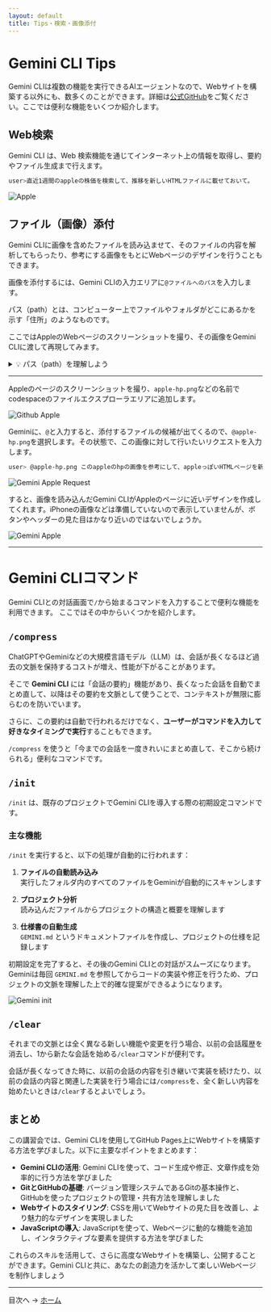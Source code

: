 ```yaml
---
layout: default
title: Tips・検索・画像添付
---
```


# Gemini CLI Tips

Gemini CLIは複数の機能を実行できるAIエージェントなので、Webサイトを構築する以外にも、数多くのことができます。詳細は[公式GitHub](https://github.com/google-gemini/gemini-cli)をご覧ください。ここでは便利な機能をいくつか紹介します。

## Web検索

Gemini CLI は、Web 検索機能を通じてインターネット上の情報を取得し、要約やファイル生成まで行えます。

```bash
user>直近1週間のappleの株価を検索して、推移を新しいHTMLファイルに載せておいて。 
```

![Apple](./images/apple.png)

## ファイル（画像）添付

Gemini CLIに画像を含めたファイルを読み込ませて、そのファイルの内容を解析してもらったり、参考にする画像をもとにWebページのデザインを行うこともできます。

画像を添付するには、Gemini CLIの入力エリアに`@ファイルへのパス`を入力します。

パス（path）とは、コンピューター上でファイルやフォルダがどこにあるかを示す「住所」のようなものです。

ここではAppleのWebページのスクリーンショットを撮り、その画像をGemini CLIに渡して再現してみます。

<details>
<summary>💡 パス（path）を理解しよう</summary>

> **パス = ファイルやフォルダまでの"道順"**
> パソコンの中で目的地を示す住所のようなものです。

- 絶対パスと相対パス

| 種類       | いつ使う？                           | 例（macOS/Linux）                                   | 例（Windows）                                         |
| -------- | ------------------------------- | ------------------------------------------------ | -------------------------------------------------- |
| **絶対パス** | ファイルの場所を"地球規模"で一意に示したいとき        | `/Users/jonah/projects/my-site/images/apple-hp.png` | `C:\\Users\\jonah\\projects\\my-site\\images\\apple-hp.png` |
| **相対パス** | 今いるフォルダ（カレントディレクトリ）からの距離で示したいとき | `./images/apple-hp.png`                             | `.\\images\\apple-hp.png`                             |

* `./` は "今いる場所"
* `../` は "ひとつ上の階層"

</details>

---

Appleのページのスクリーンショットを撮り、`apple-hp.png`などの名前でcodespaceのファイルエクスプローラエリアに追加します。

![Github Apple](./images/github-apple-hp.png)

Geminiに、`@`と入力すると、添付するファイルの候補が出てくるので、`@apple-hp.png`を選択します。その状態で、この画像に対して行いたいリクエストを入力します。

```bash
user> @apple-hp.png このappleのhpの画像を参考にして、appleっぽいHTMLページを新しく作ってください。
```

![Gemini Apple Request](./images/gemini-apple-request.png)

すると、画像を読み込んだGemini CLIがAppleのページに近いデザインを作成してくれます。iPhoneの画像などは準備していないので表示していませんが、ボタンやヘッダーの見た目はかなり近いのではないでしょうか。

![Gemini Apple](./images/gemini-apple.png)

---
# Gemini CLIコマンド

Gemini CLIとの対話画面で`/`から始まるコマンドを入力することで便利な機能を利用できます。
ここではその中からいくつかを紹介します。


## `/compress`

ChatGPTやGeminiなどの大規模言語モデル（LLM）は、会話が長くなるほど過去の文脈を保持するコストが増え、性能が下がることがあります。

そこで **Gemini CLI** には「会話の要約」機能があり、長くなった会話を自動でまとめ直して、以降はその要約を文脈として使うことで、コンテキストが無限に膨らむのを防いでいます。

さらに、この要約は自動で行われるだけでなく、**ユーザーがコマンドを入力して好きなタイミングで実行**することもできます。

`/compress` を使うと「今までの会話を一度きれいにまとめ直して、そこから続けられる」便利なコマンドです。

## `/init`

`/init` は、既存のプロジェクトでGemini CLIを導入する際の初期設定コマンドです。

### 主な機能

`/init` を実行すると、以下の処理が自動的に行われます：

1. **ファイルの自動読み込み**  
   実行したフォルダ内のすべてのファイルをGeminiが自動的にスキャンします

2. **プロジェクト分析**  
   読み込んだファイルからプロジェクトの構造と概要を理解します

3. **仕様書の自動生成**  
   `GEMINI.md` というドキュメントファイルを作成し、プロジェクトの仕様を記録します

初期設定を完了すると、その後のGemini CLIとの対話がスムーズになります。Geminiは毎回 `GEMINI.md` を参照してからコードの実装や修正を行うため、プロジェクトの文脈を理解した上で的確な提案ができるようになります。

![Gemini init](./images/gemini-init.png)

## `/clear`

それまでの文脈とは全く異なる新しい機能や変更を行う場合、以前の会話履歴を消去し、1から新たな会話を始める`/clear`コマンドが便利です。

会話が長くなってきた時に、以前の会話の内容を引き継いで実装を続けたり、以前の会話の内容と関連した実装を行う場合には`/compress`を、全く新しい内容を始めたいときは`/clear`するとよいでしょう。

## まとめ

この講習会では、Gemini CLIを使用してGitHub Pages上にWebサイトを構築する方法を学びました。以下に主要なポイントをまとめます：

- **Gemini CLIの活用**: Gemini CLIを使って、コード生成や修正、文章作成を効率的に行う方法を学びました
- **GitとGitHubの基礎**: バージョン管理システムであるGitの基本操作と、GitHubを使ったプロジェクトの管理・共有方法を理解しました
- **Webサイトのスタイリング**: CSSを用いてWebサイトの見た目を改善し、より魅力的なデザインを実現しました
- **JavaScriptの導入**: JavaScriptを使って、Webページに動的な機能を追加し、インタラクティブな要素を提供する方法を学びました

これらのスキルを活用して、さらに高度なWebサイトを構築し、公開することができます。Gemini CLIと共に、あなたの創造力を活かして楽しいWebページを制作しましょう

---

目次へ → [ホーム](./index.md)
